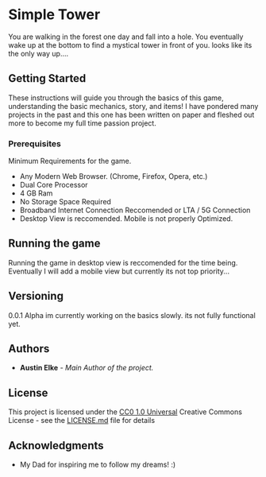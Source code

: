 # Simple Tower

You are walking in the forest one day and fall into a hole. You eventually wake up at the bottom to find a mystical tower in front of you.
looks like its the only way up....

## Getting Started

These instructions will guide you through the basics of this
game, understanding the basic mechanics, story, and items! I
have pondered many projects in the past and this one has been 
written on paper and fleshed out more to become my full time 
passion project.

### Prerequisites

Minimum Requirements for the game.
- Any Modern Web Browser. (Chrome, Firefox, Opera, etc.)
- Dual Core Processor
- 4 GB Ram
- No Storage Space Required
- Broadband Internet Connection Reccomended or LTA / 5G Connection
- Desktop View is reccomended. Mobile is not properly Optimized.

## Running the game

Running the game in desktop view is reccomended for the time being. Eventually I will add a mobile view but currently its not top priority...

## Versioning

0.0.1 Alpha im currently working on the basics slowly. its not fully functional yet.

## Authors

  - **Austin Elke** - *Main Author of the project.*

## License

This project is licensed under the [CC0 1.0 Universal](LICENSE.md)
Creative Commons License - see the [LICENSE.md](LICENSE.md) file for
details

## Acknowledgments

  - My Dad for inspiring me to follow my dreams! :)
